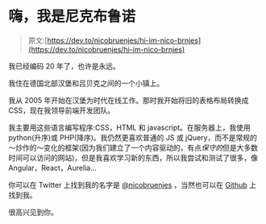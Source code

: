 # 嗨，我是尼克布鲁诺

> 原文:[https://dev.to/nicobruenjes/hi-im-nico-brnjes](https://dev.to/nicobruenjes/hi-im-nico-brnjes)

我已经编码 20 年了，也许是永远。

我住在德国北部汉堡和吕贝克之间的一个小镇上。

我从 2005 年开始在汉堡为时代在线工作。那时我开始将旧的表格布局转换成 CSS，现在我领导前端开发团队。

我主要用这些语言编写程序:CSS，HTML 和 javascript。在服务器上，我使用 python(升序)或 PHP(降序)。我仍然更喜欢普通的 JS 或 jQuery，而不是常规的～炒作的～变化的框架(因为我们建立了一个内容驱动的，有点*保守的*但是大多数时间可以访问的网站)，但是我喜欢学习新的东西，所以我尝试和测试了很多，像 Angular，React，Aurelia…

你可以在 Twitter 上找到我的名字是 [@nicobruenjes](https://twitter.com/nicobruenjes) ，当然也可以在 [Github](https://github.com/codecandies) 上找到我。

很高兴见到你。
